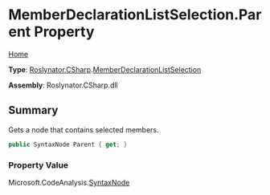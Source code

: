 # MemberDeclarationListSelection\.Parent Property

[Home](../../../../README.md)

**Type**: [Roslynator.CSharp](../../README.md)\.[MemberDeclarationListSelection](../README.md)

**Assembly**: Roslynator\.CSharp\.dll

## Summary

Gets a node that contains selected members\.

```csharp
public SyntaxNode Parent { get; }
```

### Property Value

Microsoft\.CodeAnalysis\.[SyntaxNode](https://docs.microsoft.com/en-us/dotnet/api/microsoft.codeanalysis.syntaxnode)

